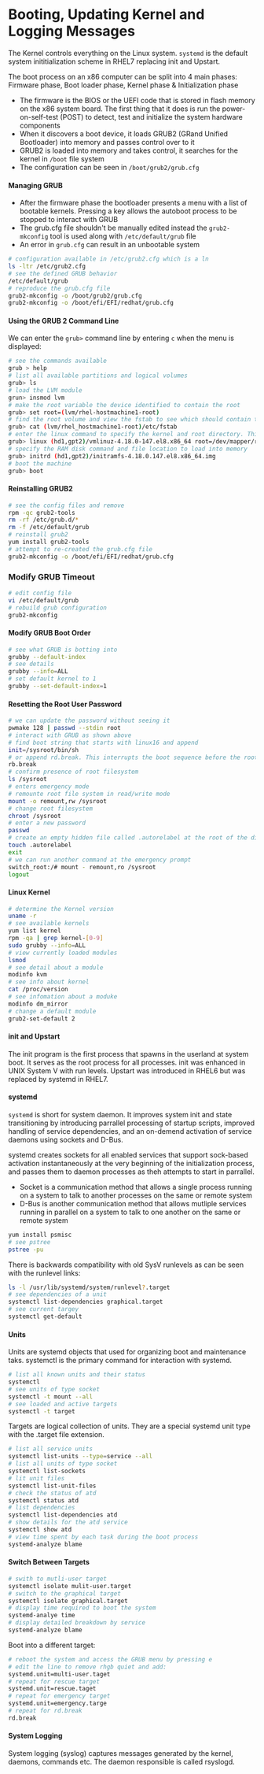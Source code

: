 # Booting, Updating Kernel and Logging Messages

The Kernel controls everything on the Linux system. `systemd` is the default system inititialization scheme in RHEL7 replacing init and Upstart.

The boot process on an x86 computer can be split into 4 main phases: Firmware phase, Boot loader phase, Kernel phase & Initialization phase

* The firmware is the BIOS or the UEFI code that is stored in flash memory on the x86 system board. The first thing that it does is run the power-on-self-test (POST) to detect, test and initialize the system hardware components
* When it discovers a boot device, it loads GRUB2 (GRand Unified Bootloader) into memory and passes control over to it
* GRUB2 is loaded into memory and takes control, it searches for the kernel in `/boot` file system
* The configuration can be seen in `/boot/grub2/grub.cfg`

#### Managing GRUB

* After the firmware phase the bootloader presents a menu with a list of bootable kernels. Pressing a key allows the autoboot process to be stopped to interact with GRUB
* The grub.cfg file shouldn't be manually edited instead the `grub2-mkconfig` tool is used along with `/etc/default/grub` file
* An error in `grub.cfg` can result in an unbootable system

```bash
# configuration available in /etc/grub2.cfg which is a ln
ls -ltr /etc/grub2.cfg
# see the defined GRUB behavior
/etc/default/grub
# reproduce the grub.cfg file
grub2-mkconfig -o /boot/grub2/grub.cfg
grub2-mkconfig -o /boot/efi/EFI/redhat/grub.cfg
```

#### Using the GRUB 2 Command Line

We can enter the `grub>` command line by entering `c` when the menu is displayed:

```bash
# see the commands available
grub > help
# list all available partitions and logical volumes
grub> ls 
# load the LVM module
grun> insmod lvm
# make the root variable the device identified to contain the root
grub> set root=(lvm/rhel-hostmachine1-root)
# find the root volume and view the fstab to see which should contain the root volume
grub> cat (lvm/rhel_hostmachine1-root)/etc/fstab
# enter the linux command to specify the kernel and root directory. This can take some trial and error and using tab will help
grub> linux (hd1,gpt2)/vmlinuz-4.18.0-147.el8.x86_64 root=/dev/mapper/rhel_hostmachine1-root/
# specify the RAM disk command and file location to load into memory
grub> initrd (hd1,gpt2)/initramfs-4.18.0.147.el8.x86_64.img
# boot the machine
grub> boot
```

#### Reinstalling GRUB2

```bash
# see the config files and remove
rpm -qc grub2-tools
rm -rf /etc/grub.d/*
rm -f /etc/default/grub
# reinstall grub2
yum install grub2-tools
# attempt to re-created the grub.cfg file
grub2-mkconfig -o /boot/efi/EFI/redhat/grub.cfg
```

### Modify GRUB Timeout

```bash
# edit config file
vi /etc/default/grub
# rebuild grub configuration 
grub2-mkconfig
```

#### Modify GRUB Boot Order

```bash
# see what GRUB is botting into
grubby --default-index
# see details
grubby --info=ALL
# set default kernel to 1
grubby --set-default-index=1
```

#### Resetting the Root User Password

```bash
# we can update the password without seeing it
pwmake 128 | passwd --stdin root
# interact with GRUB as shown above
# find boot string that starts with linux16 and append
init=/sysroot/bin/sh
# or append rd.break. This interrupts the boot sequence before the root filesystem is mounted
rb.break
# confirm presence of root filesystem
ls /sysroot
# enters emergency mode
# remounte root file system in read/write mode
mount -o remount,rw /sysroot
# change root filesystem 
chroot /sysroot
# enter a new password
passwd
# create an empty hidden file called .autorelabel at the root of the directory tree to instruct the system to perform SELinux relabelling
touch .autorelabel
exit
# we can run another command at the emergency prompt
switch_root:/# mount - remount,ro /sysroot
logout
```

#### Linux Kernel

```bash
# determine the Kernel version
uname -r
# see available kernels
yum list kernel
rpm -qa | grep kernel-[0-9]
sudo grubby --info=ALL
# view currently loaded modules
lsmod
# see detail about a module
modinfo kvm
# see info about kernel
cat /proc/version
# see infomation about a moduke
modinfo dm_mirror
# change a default module
grub2-set-default 2
```

#### init and Upstart

The init program is the first process that spawns in the userland at system boot. It serves as the root process for all processes. init was enhanced in UNIX System V with run levels. Upstart was introduced in RHEL6 but was replaced by systemd in RHEL7. 

#### systemd

`systemd` is short for system daemon. It improves system init and state transitioning by introducing parrallel processing of startup scripts, improved handling of service dependencies, and an on-demend activation of service daemons using sockets and D-Bus. 

systemd creates sockets for all enabled services that support sock-based activation instantaneously at the very beginning of the initialization process, and passes them to daemon processes as theh attempts to start in parrallel. 

* Socket is a communication method that allows a single process running on a system to talk to another processes on the same or remote system
* D-Bus is another communication method that allows mutliple services running in parallel on a system to talk to one another on the same or remote system

```bash
yum install psmisc
# see pstree
pstree -pu
```

There is backwards compatibility with old SysV runlevels as can be seen with the runlevel links: 

```bash
ls -l /usr/lib/systemd/system/runlevel?.target
# see dependencies of a unit
systemctl list-dependencies graphical.target
# see current targey
systemctl get-default
```

#### Units

Units are systemd objects that used for organizing boot and maintenance taks. systemctl is the primary command for interaction with systemd.

```bash
# list all known units and their status
systemctl
# see units of type socket
systemctl -t mount --all
# see loaded and active targets
systemctl -t target
```

Targets are logical collection of units. They are a special systemd unit type with the .target file extension. 

```bash 
# list all service units
systemctl list-units --type=service --all
# list all units of type socket
systemctl list-sockets
# lit unit files
systemctl list-unit-files
# check the status of atd
systemctl status atd
# list dependencies
systemctl list-dependencies atd
# show details for the atd service
systemctl show atd
# view time spent by each task during the boot process
systemd-analyze blame
```

#### Switch Between Targets

```bash
# swith to mutli-user target
systemctl isolate mulit-user.target
# switch to the graphical target
systemctl isolate graphical.target
# display time required to boot the system
systemd-analye time
# display detailed breakdown by service
systemd-analyze blame
```

Boot into a different target:

```bash
# reboot the system and access the GRUB menu by pressing e
# edit the line to remove rhgb quiet and add:
systemd.unit=multi-user.taget
# repeat for rescue target
systemd.unit=rescue.taget
# repeat for emergency target
systemd.unit=emergency.targe
# repeat for rd.break
rd.break
```

#### System Logging

System logging (syslog) captures messages generated by the kernel, daemons, commands etc. The daemon responsible is called rsyslogd. 
